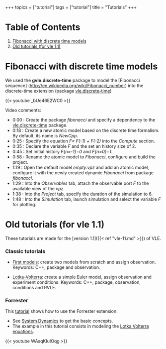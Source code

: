 +++
topics = ["tutorial"]
tags = ["tutorial"]
title = "Tutorials"
+++

# Table of Contents

1. [Fibonacci with discrete time models](#fibonacci)
2. [Old tutorials (for vle 1.1)](#old)

# Fibonacci with discrete time models <a name="fibonacci"></a>

We used the **gvle.discrete-time** package to  model the [Fibonacci sequence]
(http://en.wikipedia.org/wiki/Fibonacci_number) into the discrete-time extension
(package [vle.discrete-time](../packages/vle.discrete-time)) 

{{< youtube _bUe46E2WC0 >}}

Video comments:

* 0:00 : Create the package _fibonacci_ and specify a dependency to the 
  [vle.discrete-time](../packages/vle.discrete-time) package.
* 0:18 : Create a new atomic model based on the discrete time formalism. 
  By default, its name is _NewCpp_.
* 0:25 : Specify the equation _F= F(-1) + F(-2)_ into the _Compute_ section.
* 0:35 : Declare the variable _F_ and the set an history size of 2.
* 0:45 : Set initial history _F{n=-1}=0_ and _F{n=0}=1_.
* 0:58 : Rename the atomic model to _Fibonacci_, configure and build the project.
* 1:19 : Open the default model _empty.vpz_ and add an atomic model, configure 
 it with the newly created dynamic _Fibonacci_ from package _fibonacci_.
* 1:29 : Into the _Observables_ tab, attach the observable port _F_ to the
 available view of the _vpz_.
* 1:38 : Into the _Project_ tab, specify the duration of the simulation to 6.
* 1:48 : Into the _Simulation_ tab, launch simulation and select the variable _F_
 for plotting.


# Old tutorials (for vle 1.1) <a name="old"></a>

These tutorials are made for the [version 1.1]({{< ref "vle-11.md" >}}) of VLE.

### Classic tutorials

- [First models](tuto-01): create two models from scratch and assign
  observation. Keywords: C++, package and observation.

- [Lotka-Volterra](tuto-02): create a simple Euler model, assign observation and
  experiment conditions. Keywords: C++, package, observation, conditions and
  RVLE.

### Forrester

This [tutorial](http://www.youtube.com/watch?v=WAsqKIuIOqg&feature=youtu.be)
shows how to use the Forrester extension:

- See [System Dynamics](http://en.wikipedia.org/wiki/System_dynamics) to get the
  basic concepts.
- The example in this tutorial consists in modeling the
  [Lotka Volterra equations](http://en.wikipedia.org/wiki/Lotka%E2%80%93Volterra_equation).

{{< youtube WAsqKIuIOqg >}}
